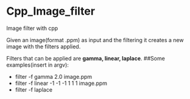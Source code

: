 # Cpp_Image_filter
Image filter with cpp

Given an image(format .ppm) as input and the filtering it creates a new image with the filters applied.

Filters that can be applied are **gamma, linear, laplace**.
##Some examples(insert in argv):
- filter -f gamma 2.0 image.ppm
- filter -f linear -1 -1 -1 1 1 1 image.ppm
- filter -f laplace

